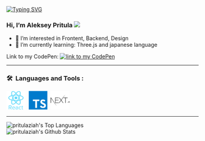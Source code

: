 <a href="https://git.io/typing-svg"><img src="https://readme-typing-svg.herokuapp.com?font=Fira+Code&pause=1000&vCenter=true&width=435&lines=Front-End+Developer" alt="Typing SVG" /></a>

<h3>
  Hi, I’m Aleksey Pritula
  <img src="https://media.giphy.com/media/hvRJCLFzcasrR4ia7z/giphy.gif" width="28">
</h3>

- 👀 I’m interested in Frontent, Backend, Design
- 🌱 I’m currently learning: Three.js and japanese language

<div>Link to my CodePen:&nbsp;<a href="https://codepen.io/ziahherzen"><img alt="link to my CodePen" src="https://img.shields.io/static/v1?label&message=ziahherzen&color=000000&style=flat&logo=codepen" /></a></div>

---

### 🛠 &nbsp;Languages and Tools :

<p>
<img src="https://github.com/devicons/devicon/blob/master/icons/react/react-original-wordmark.svg" title="React" alt="React" width="50" height="50"/>&nbsp;
  <img src="https://github.com/devicons/devicon/blob/master/icons/typescript/typescript-original.svg" title="TypeScript" alt="TypeScript" width="50" height="50"/>&nbsp;
  <img src="https://github.com/devicons/devicon/blob/master/icons/nextjs/nextjs-original-wordmark.svg" title="NextJS" alt="NextJs" width="50" height="50"/>&nbsp;
</p>

---
<div>
<img alt="pritulaziah's Top Languages" src="https://github-readme-stats.vercel.app/api/top-langs/?username=pritulaziah&layout=compact" height="192px"/>
<br />
<img alt="pritulaziah's Github Stats" src="https://denvercoder1-github-readme-stats.vercel.app/api/?username=pritulaziah&show_icons=true&include_all_commits=true&count_private=true" height="192px"/>
</div>

